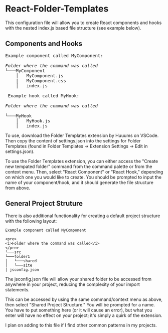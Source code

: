 # React-Folder-Templates

This configuration file will allow you to create React components and hooks with the nested index.js based file structure (see example below).

## Components and Hooks

<pre>
Example component called MyComponent:

<i>Folder where the command was called</i>
└───MyComponent
    │   MyComponent.js
    |   MyComponent.css
    │   index.js
 
 Example hook called MyHook:

<i>Folder where the command was called</i>
  
└───MyHook
    │   MyHook.js
    │   index.js
</pre>

To use, download the Folder Templates extension by Huuums on VSCode. Then copy the content of settings.json into the settings for Folder Templates (found in Folder Templates -> Extension Settings -> Edit in settings.json).

To use the Folder Templates extension, you can either access the "Create new tempated folder" command from the command palette or from the context menu. Then, select "React Component" or "React Hook," depending on which one you would like to create. You should be prompted to input the name of your component/hook, and it should generate the file structure from above.

## General Project Struture

There is also additional functionality for creating a default project structure with the following layout:

```
Example component called MyComponent

<pre>
<i>Folder where the command was called</i>
</pre>
└───src
└───folder1
│   └───shared
│   └───site
| jsconfig.json
```

The jsconfig.json file will allow your shared folder to be accessed from anywhere in your project, reducing the complexity of your import statements.

This can be accessed by using the same command/context menu as above, then select "Shared Project Structure." You will be prompted for a name. You have to put something here (or it will cause an error), but what you enter will have no effect on your project; it's simply a quirk of the extension.

I plan on adding to this file if I find other common patterns in my projects.
